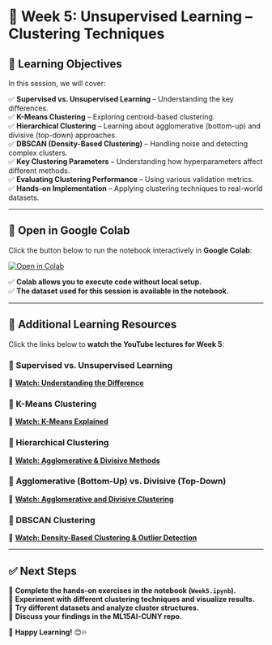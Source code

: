 # 📌 Week 5: Unsupervised Learning – Clustering Techniques  

## 🎯 Learning Objectives  
In this session, we will cover:  

✅ **Supervised vs. Unsupervised Learning** – Understanding the key differences.  
✅ **K-Means Clustering** – Exploring centroid-based clustering.  
✅ **Hierarchical Clustering** – Learning about agglomerative (bottom-up) and divisive (top-down) approaches.  
✅ **DBSCAN (Density-Based Clustering)** – Handling noise and detecting complex clusters.  
✅ **Key Clustering Parameters** – Understanding how hyperparameters affect different methods.  
✅ **Evaluating Clustering Performance** – Using various validation metrics.  
✅ **Hands-on Implementation** – Applying clustering techniques to real-world datasets.  

---  

## 📂 Open in Google Colab  
Click the button below to run the notebook interactively in **Google Colab**:  

[![Open in Colab](https://colab.research.google.com/assets/colab-badge.svg)](https://colab.research.google.com/github/PKhosravi-CityTech/ML15AI-CUNY/blob/main/Week5/Week5.ipynb)  

✅ **Colab allows you to execute code without local setup.**  
✅ **The dataset used for this session is available in the notebook.**  

---  

## 🎥 Additional Learning Resources  
Click the links below to **watch the YouTube lectures for Week 5**:  

### 🔹 Supervised vs. Unsupervised Learning  
📌 **[Watch: Understanding the Difference](https://youtu.be/W01tIRP_Rqs?si=uCxhYd7Kuwuz6emb)**  

### 🔹 K-Means Clustering  
📌 **[Watch: K-Means Explained](https://youtu.be/4b5d3muPQmA?si=74FOV9jVqLgb4A6K)**  

### 🔹 Hierarchical Clustering  
📌 **[Watch: Agglomerative & Divisive Methods](https://youtu.be/8QCBl-xdeZI?si=Rdhmjo--xUagAWgV)**  

### 🔹 Agglomerative (Bottom-Up) vs. Divisive (Top-Down) 
📌 **[Watch: Agglomerative and Divisive Clustering](https://youtu.be/ijUMKMC4f9I?si=7Uaa7E2kLqmlpPKP)**  

### 🔹 DBSCAN Clustering  
📌 **[Watch: Density-Based Clustering & Outlier Detection](https://youtu.be/RDZUdRSDOok?si=-qagAjelrBkSLqey)**  

---  

## ✅ Next Steps  
📌 **Complete the hands-on exercises in the notebook (`Week5.ipynb`).**  
📌 **Experiment with different clustering techniques and visualize results.**  
📌 **Try different datasets and analyze cluster structures.**  
📌 **Discuss your findings in the ML15AI-CUNY repo.**  

🚀 **Happy Learning!** 😊🔥  
